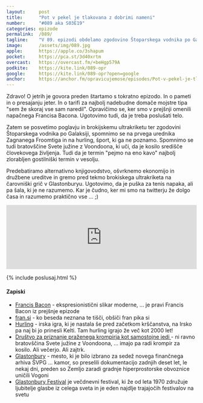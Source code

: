 ```yaml
---
layout: 	post
title:  	"Pot v pekel je tlakovana z dobrimi nameni"
number: 	"#089 aka S03E19"
categories:	epizode
permalink:	/089/
tagline: 	"V 89. epizodi obdelamo zgodovino Štoparskega vodnika po Galaksiji in pravila brokijskega ultrakriketa. Naučimo se, da je kosilo središče človekovega življenja."
image:		/assets/img/089.jpg
apple:		https://apple.co/3shapum
pocket:		https://pca.st/3d40xrtm
overcast:	https://overcast.fm/+beHgp579A
podkite:	https://kite.link/089-opr
google:		https://kite.link/089-opr?open=google
anchor:		https://anchor.fm/opravicujemose/episodes/Pot-v-pekel-je-tlakovana-z-dobrimi-nameni-e1e1dti
---
```


Zdravo! O jetrih je govora preden štartamo s tokratno epizodo. In o pameti in o presajanju jeter. In o tarifi za najbolj nadebudne domače mojstre tipa "sem že skoraj vse sam naredil". Opravičimo se, ker smo v prejšnji omenili napačnega Francisa Bacona. Ugotovimo tudi, da je treba poslušati telo. 

Zatem se posvetimo poglavju in brokijskemu ultrakriketu ter zgodovini Štoparskega vodnika po Galaksiji, spomnimo se na prvega urednika Zagnanega Froomtiga in na hurling, šport, ki ga ne poznamo. Spomnimo se tudi bratovščine Svete južine z Voondoona, ki uči, da je kosilo središče človekovega življenja. Tudi da je termin "pejmo na eno kavo" najbolj zlorabljen gostilniški termin v vesolju. 

Predebatiramo alternativno knjigovodstvo, ošvrknemo ekonomijo in družbene ureditve in gremo pred tekmo brokiskega ultrakriketa na čarovniški grič v Glastonburyu. Ugotovimo, da je puška za tenis napaka, ali pa šala, ki je ne razumemo. Kar je čudno, ker mi smo na twitterju že dolgo časa in razumemo praktično vse ... ;) 

<iframe src="https://www.listennotes.com/podcasts/opravičujemo-se-za/pot-v-pekel-je-tlakovana-z-wa71CLxebXt/embed/" height="170px" width="100%" style="width: 1px; min-width: 100%;" frameborder="0" scrolling="no" loading="lazy"></iframe>

{% include poslusaj.html %}

#### Zapiski

- [Francis Bacon](https://www.youtube.com/watch?v=2eOQm9yZN3c) - ekspresionistični slikar moderne, ... je pravi Francis Bacon iz prejšnje epizode
- [fran.si](https://fran.si) - ko beseda neznana te tišči, obšiči fran pika si
- [Hurling](https://sl.wikipedia.org/wiki/Hurling) - irska igra, ki je nastala še pred začetkom krščanstva, na Irsko pa naj bi jo prinesli Kelti. Tam hurling igrajo že več kot 2000 let!
- [Društvo za priznanje praženega krompirja kot samostojne jedi ](https://prazen.krompir.si/) - ni ravno bratovščina Svete južine z Voondoona, ... imajo pa radi krompir za kosilo. Ali večerjo. Ali zajtrk.
- [Glastonbury](https://sl.wikipedia.org/wiki/Glastonbury) - mesto, ki je bilo izbrano za sedež novega finančnega arhiva ŠVPG ... kamor, so preselili dokumentacijo zadnjih deset let, le nekaj dni, preden so Zemljo zaradi gradnje hiperprostorske obvoznice uničili Vogoni
- [Glastonbury Festival](https://en.wikipedia.org/wiki/Glastonbury_Festival) je večdnevni festival, ki že od leta 1970 združuje ljubitelje glasbe iz celega sveta in je eden najdlje trajajočih festivalov na svetu